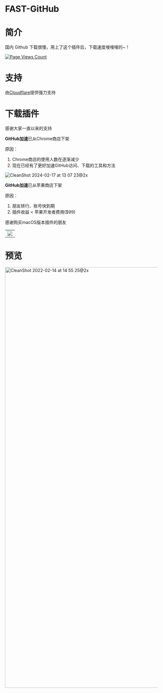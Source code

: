 # FAST-GitHub

# 简介

国内 Github 下载很慢，用上了这个插件后，下载速度嗖嗖嗖的~！ 

[![Page Views Count](https://badges.toozhao.com/badges/01EH1R0YMQANV1ACQXTEBK7JCN/green.svg)](https://badges.toozhao.com/badges/01EH1R0YMQANV1ACQXTEBK7JCN/green.svg "Get your own page views count badge on badges.toozhao.com")

# 支持
由<a href="https://www.cloudflare.com/">Cloudflare</a>提供强力支持


# 下载插件

感谢大家一直以来的支持

**GitHub加速**已从Chrome商店下架

原因：

1. Chrome商店的使用人数在逐渐减少
2. 现在已经有了更好加速GitHub访问、下载的工具和方法

![CleanShot 2024-02-17 at 13 07 23@2x](https://github.com/fhefh2015/Fast-GitHub/assets/14891797/a8100c4a-6796-4f56-b609-5fca668d1145)


**GitHub加速**已从苹果商店下架

原因：

1. 朋友转行、账号快到期
2. 插件收益 < 苹果开发者费用($99)

感谢购买macOS版本插件的朋友


<table>
  <tbody>
    <tr>
      <td>
        <a href="https://microsoftedge.microsoft.com/addons/detail/github%E5%8A%A0%E9%80%9F/alhnbdjjbokpmilgemopoomnldpejihb" target="_blank">
          <img src="https://i.loli.net/2021/04/23/EnS3eDi4I86Yv2N.png" />
        </a>
      </td>
    </tr>
  </tbody>
</table>

# 预览

<img width="1383" alt="CleanShot 2022-02-14 at 14 55 25@2x" src="https://user-images.githubusercontent.com/14891797/153814732-d43dbf95-38a3-4145-ac84-a628bc543509.png">

